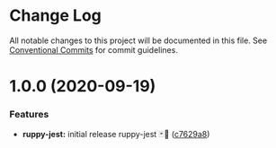 # Change Log

All notable changes to this project will be documented in this file.
See [Conventional Commits](https://conventionalcommits.org) for commit guidelines.

# 1.0.0 (2020-09-19)

### Features

- **ruppy-jest:** initial release ruppy-jest 🃏🚀 ([c7629a8](https://github.com/Ruppyio/eslint-configs/commit/c7629a8c1662cae8fb2fcb2dc8b27e482f9d66c6))
